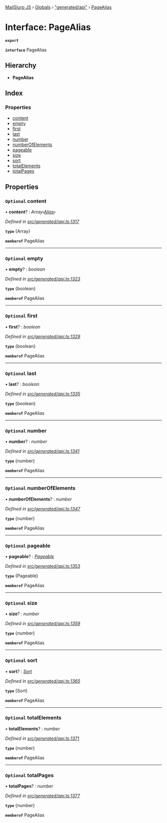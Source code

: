 [MailSlurp JS](../README.md) › [Globals](../globals.md) › ["generated/api"](../modules/_generated_api_.md) › [PageAlias](_generated_api_.pagealias.md)

# Interface: PageAlias

**`export`** 

**`interface`** PageAlias

## Hierarchy

* **PageAlias**

## Index

### Properties

* [content](_generated_api_.pagealias.md#optional-content)
* [empty](_generated_api_.pagealias.md#optional-empty)
* [first](_generated_api_.pagealias.md#optional-first)
* [last](_generated_api_.pagealias.md#optional-last)
* [number](_generated_api_.pagealias.md#optional-number)
* [numberOfElements](_generated_api_.pagealias.md#optional-numberofelements)
* [pageable](_generated_api_.pagealias.md#optional-pageable)
* [size](_generated_api_.pagealias.md#optional-size)
* [sort](_generated_api_.pagealias.md#optional-sort)
* [totalElements](_generated_api_.pagealias.md#optional-totalelements)
* [totalPages](_generated_api_.pagealias.md#optional-totalpages)

## Properties

### `Optional` content

• **content**? : *Array‹[Alias](_generated_api_.alias.md)›*

*Defined in [src/generated/api.ts:1317](https://github.com/mailslurp/mailslurp-client-ts-js/blob/7518dcd/src/generated/api.ts#L1317)*

**`type`** {Array<Alias>}

**`memberof`** PageAlias

___

### `Optional` empty

• **empty**? : *boolean*

*Defined in [src/generated/api.ts:1323](https://github.com/mailslurp/mailslurp-client-ts-js/blob/7518dcd/src/generated/api.ts#L1323)*

**`type`** {boolean}

**`memberof`** PageAlias

___

### `Optional` first

• **first**? : *boolean*

*Defined in [src/generated/api.ts:1329](https://github.com/mailslurp/mailslurp-client-ts-js/blob/7518dcd/src/generated/api.ts#L1329)*

**`type`** {boolean}

**`memberof`** PageAlias

___

### `Optional` last

• **last**? : *boolean*

*Defined in [src/generated/api.ts:1335](https://github.com/mailslurp/mailslurp-client-ts-js/blob/7518dcd/src/generated/api.ts#L1335)*

**`type`** {boolean}

**`memberof`** PageAlias

___

### `Optional` number

• **number**? : *number*

*Defined in [src/generated/api.ts:1341](https://github.com/mailslurp/mailslurp-client-ts-js/blob/7518dcd/src/generated/api.ts#L1341)*

**`type`** {number}

**`memberof`** PageAlias

___

### `Optional` numberOfElements

• **numberOfElements**? : *number*

*Defined in [src/generated/api.ts:1347](https://github.com/mailslurp/mailslurp-client-ts-js/blob/7518dcd/src/generated/api.ts#L1347)*

**`type`** {number}

**`memberof`** PageAlias

___

### `Optional` pageable

• **pageable**? : *[Pageable](_generated_api_.pageable.md)*

*Defined in [src/generated/api.ts:1353](https://github.com/mailslurp/mailslurp-client-ts-js/blob/7518dcd/src/generated/api.ts#L1353)*

**`type`** {Pageable}

**`memberof`** PageAlias

___

### `Optional` size

• **size**? : *number*

*Defined in [src/generated/api.ts:1359](https://github.com/mailslurp/mailslurp-client-ts-js/blob/7518dcd/src/generated/api.ts#L1359)*

**`type`** {number}

**`memberof`** PageAlias

___

### `Optional` sort

• **sort**? : *[Sort](_generated_api_.sort.md)*

*Defined in [src/generated/api.ts:1365](https://github.com/mailslurp/mailslurp-client-ts-js/blob/7518dcd/src/generated/api.ts#L1365)*

**`type`** {Sort}

**`memberof`** PageAlias

___

### `Optional` totalElements

• **totalElements**? : *number*

*Defined in [src/generated/api.ts:1371](https://github.com/mailslurp/mailslurp-client-ts-js/blob/7518dcd/src/generated/api.ts#L1371)*

**`type`** {number}

**`memberof`** PageAlias

___

### `Optional` totalPages

• **totalPages**? : *number*

*Defined in [src/generated/api.ts:1377](https://github.com/mailslurp/mailslurp-client-ts-js/blob/7518dcd/src/generated/api.ts#L1377)*

**`type`** {number}

**`memberof`** PageAlias
